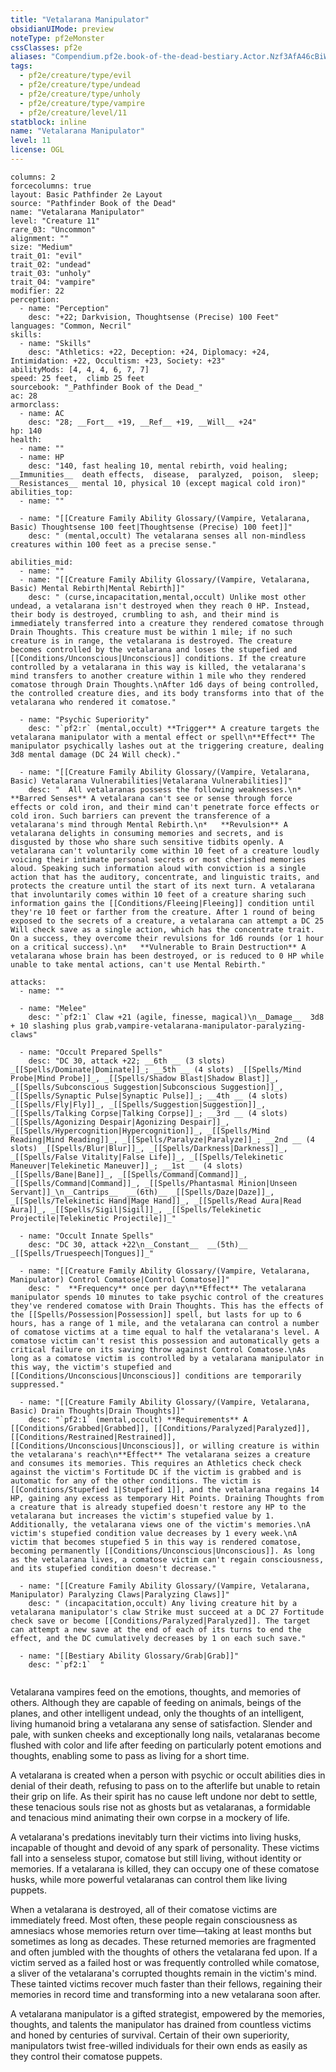 ```yaml
---
title: "Vetalarana Manipulator"
obsidianUIMode: preview
noteType: pf2eMonster
cssClasses: pf2e
aliases: "Compendium.pf2e.book-of-the-dead-bestiary.Actor.Nzf3AfA46cBiWCwN" 
tags:
  - pf2e/creature/type/evil
  - pf2e/creature/type/undead
  - pf2e/creature/type/unholy
  - pf2e/creature/type/vampire
  - pf2e/creature/level/11
statblock: inline
name: "Vetalarana Manipulator"
level: 11
license: OGL
---
```


```statblock
columns: 2
forcecolumns: true
layout: Basic Pathfinder 2e Layout
source: "Pathfinder Book of the Dead"
name: "Vetalarana Manipulator"
level: "Creature 11"
rare_03: "Uncommon"
alignment: ""
size: "Medium"
trait_01: "evil"
trait_02: "undead"
trait_03: "unholy"
trait_04: "vampire"
modifier: 22
perception:
  - name: "Perception"
    desc: "+22; Darkvision, Thoughtsense (Precise) 100 Feet"
languages: "Common, Necril"
skills:
  - name: "Skills"
    desc: "Athletics: +22, Deception: +24, Diplomacy: +24, Intimidation: +22, Occultism: +23, Society: +23"
abilityMods: [4, 4, 4, 6, 7, 7]
speed: 25 feet,  climb 25 feet
sourcebook: "_Pathfinder Book of the Dead_"
ac: 28
armorclass:
  - name: AC
    desc: "28; __Fort__ +19, __Ref__ +19, __Will__ +24"
hp: 140
health:
  - name: ""
  - name: HP
    desc: "140, fast healing 10, mental rebirth, void healing; __Immunities__  death effects,  disease,  paralyzed,  poison,  sleep; __Resistances__ mental 10, physical 10 (except magical cold iron)"
abilities_top:
  - name: ""

  - name: "[[Creature Family Ability Glossary/(Vampire, Vetalarana, Basic) Thoughtsense 100 feet|Thoughtsense (Precise) 100 feet]]"
    desc: " (mental,occult) The vetalarana senses all non-mindless creatures within 100 feet as a precise sense."

abilities_mid:
  - name: ""
  - name: "[[Creature Family Ability Glossary/(Vampire, Vetalarana, Basic) Mental Rebirth|Mental Rebirth]]"
    desc: " (curse,incapacitation,mental,occult) Unlike most other undead, a vetalarana isn't destroyed when they reach 0 HP. Instead, their body is destroyed, crumbling to ash, and their mind is immediately transferred into a creature they rendered comatose through Drain Thoughts. This creature must be within 1 mile; if no such creature is in range, the vetalarana is destroyed. The creature becomes controlled by the vetalarana and loses the stupefied and [[Conditions/Unconscious|Unconscious]] conditions. If the creature controlled by a vetalarana in this way is killed, the vetalarana's mind transfers to another creature within 1 mile who they rendered comatose through Drain Thoughts.\nAfter 1d6 days of being controlled, the controlled creature dies, and its body transforms into that of the vetalarana who rendered it comatose."

  - name: "Psychic Superiority"
    desc: "`pf2:r` (mental,occult) **Trigger** A creature targets the vetalarana manipulator with a mental effect or spell\n**Effect** The manipulator psychically lashes out at the triggering creature, dealing 3d8 mental damage (DC 24 Will check)."

  - name: "[[Creature Family Ability Glossary/(Vampire, Vetalarana, Basic) Vetalarana Vulnerabilities|Vetalarana Vulnerabilities]]"
    desc: "  All vetalaranas possess the following weaknesses.\n*   **Barred Senses** A vetalarana can't see or sense through force effects or cold iron, and their mind can't penetrate force effects or cold iron. Such barriers can prevent the transference of a vetalarana's mind through Mental Rebirth.\n*   **Revulsion** A vetalarana delights in consuming memories and secrets, and is disgusted by those who share such sensitive tidbits openly. A vetalarana can't voluntarily come within 10 feet of a creature loudly voicing their intimate personal secrets or most cherished memories aloud. Speaking such information aloud with conviction is a single action that has the auditory, concentrate, and linguistic traits, and protects the creature until the start of its next turn. A vetalarana that involuntarily comes within 10 feet of a creature sharing such information gains the [[Conditions/Fleeing|Fleeing]] condition until they're 10 feet or farther from the creature. After 1 round of being exposed to the secrets of a creature, a vetalarana can attempt a DC 25 Will check save as a single action, which has the concentrate trait. On a success, they overcome their revulsions for 1d6 rounds (or 1 hour on a critical success).\n*   **Vulnerable to Brain Destruction** A vetalarana whose brain has been destroyed, or is reduced to 0 HP while unable to take mental actions, can't use Mental Rebirth."

attacks:
  - name: ""

  - name: "Melee"
    desc: "`pf2:1` Claw +21 (agile, finesse, magical)\n__Damage__  3d8 + 10 slashing plus grab,vampire-vetalarana-manipulator-paralyzing-claws"

  - name: "Occult Prepared Spells"
    desc: "DC 30, attack +22; __6th __ (3 slots) _[[Spells/Dominate|Dominate]]_; __5th __ (4 slots) _[[Spells/Mind Probe|Mind Probe]]_, _[[Spells/Shadow Blast|Shadow Blast]]_, _[[Spells/Subconscious Suggestion|Subconscious Suggestion]]_, _[[Spells/Synaptic Pulse|Synaptic Pulse]]_; __4th __ (4 slots) _[[Spells/Fly|Fly]]_, _[[Spells/Suggestion|Suggestion]]_, _[[Spells/Talking Corpse|Talking Corpse]]_; __3rd __ (4 slots) _[[Spells/Agonizing Despair|Agonizing Despair]]_, _[[Spells/Hypercognition|Hypercognition]]_, _[[Spells/Mind Reading|Mind Reading]]_, _[[Spells/Paralyze|Paralyze]]_; __2nd __ (4 slots) _[[Spells/Blur|Blur]]_, _[[Spells/Darkness|Darkness]]_, _[[Spells/False Vitality|False Life]]_, _[[Spells/Telekinetic Maneuver|Telekinetic Maneuver]]_; __1st __ (4 slots) _[[Spells/Bane|Bane]]_, _[[Spells/Command|Command]]_, _[[Spells/Command|Command]]_, _[[Spells/Phantasmal Minion|Unseen Servant]]_\n__Cantrips__  __(6th)__ _[[Spells/Daze|Daze]]_, _[[Spells/Telekinetic Hand|Mage Hand]]_, _[[Spells/Read Aura|Read Aura]]_, _[[Spells/Sigil|Sigil]]_, _[[Spells/Telekinetic Projectile|Telekinetic Projectile]]_"

  - name: "Occult Innate Spells"
    desc: "DC 30, attack +22\n__Constant__  __(5th)__ _[[Spells/Truespeech|Tongues]]_"

  - name: "[[Creature Family Ability Glossary/(Vampire, Vetalarana, Manipulator) Control Comatose|Control Comatose]]"
    desc: "  **Frequency** once per day\n**Effect** The vetalarana manipulator spends 10 minutes to take psychic control of the creatures they've rendered comatose with Drain Thoughts. This has the effects of the [[Spells/Possession|Possession]] spell, but lasts for up to 6 hours, has a range of 1 mile, and the vetalarana can control a number of comatose victims at a time equal to half the vetalarana's level. A comatose victim can't resist this possession and automatically gets a critical failure on its saving throw against Control Comatose.\nAs long as a comatose victim is controlled by a vetalarana manipulator in this way, the victim's stupefied and [[Conditions/Unconscious|Unconscious]] conditions are temporarily suppressed."

  - name: "[[Creature Family Ability Glossary/(Vampire, Vetalarana, Basic) Drain Thoughts|Drain Thoughts]]"
    desc: "`pf2:1` (mental,occult) **Requirements** A [[Conditions/Grabbed|Grabbed]], [[Conditions/Paralyzed|Paralyzed]], [[Conditions/Restrained|Restrained]], [[Conditions/Unconscious|Unconscious]], or willing creature is within the vetalarana's reach\n**Effect** The vetalarana seizes a creature and consumes its memories. This requires an Athletics check check against the victim's Fortitude DC if the victim is grabbed and is automatic for any of the other conditions. The victim is [[Conditions/Stupefied 1|Stupefied 1]], and the vetalarana regains 14 HP, gaining any excess as temporary Hit Points. Draining Thoughts from a creature that is already stupefied doesn't restore any HP to the vetalarana but increases the victim's stupefied value by 1. Additionally, the vetalarana views one of the victim's memories.\nA victim's stupefied condition value decreases by 1 every week.\nA victim that becomes stupefied 5 in this way is rendered comatose, becoming permanently [[Conditions/Unconscious|Unconscious]]. As long as the vetalarana lives, a comatose victim can't regain consciousness, and its stupefied condition doesn't decrease."

  - name: "[[Creature Family Ability Glossary/(Vampire, Vetalarana, Manipulator) Paralyzing Claws|Paralyzing Claws]]"
    desc: " (incapacitation,occult) Any living creature hit by a vetalarana manipulator's claw Strike must succeed at a DC 27 Fortitude check save or become [[Conditions/Paralyzed|Paralyzed]]. The target can attempt a new save at the end of each of its turns to end the effect, and the DC cumulatively decreases by 1 on each such save."

  - name: "[[Bestiary Ability Glossary/Grab|Grab]]"
    desc: "`pf2:1`  "
 
```



Vetalarana vampires feed on the emotions, thoughts, and memories of others. Although they are capable of feeding on animals, beings of the planes, and other intelligent undead, only the thoughts of an intelligent, living humanoid bring a vetalarana any sense of satisfaction. Slender and pale, with sunken cheeks and exceptionally long nails, vetalaranas become flushed with color and life after feeding on particularly potent emotions and thoughts, enabling some to pass as living for a short time.

A vetalarana is created when a person with psychic or occult abilities dies in denial of their death, refusing to pass on to the afterlife but unable to retain their grip on life. As their spirit has no cause left undone nor debt to settle, these tenacious souls rise not as ghosts but as vetalaranas, a formidable and tenacious mind animating their own corpse in a mockery of life.

A vetalarana's predations inevitably turn their victims into living husks, incapable of thought and devoid of any spark of personality. These victims fall into a senseless stupor, comatose but still living, without identity or memories. If a vetalarana is killed, they can occupy one of these comatose husks, while more powerful vetalaranas can control them like living puppets.

When a vetalarana is destroyed, all of their comatose victims are immediately freed. Most often, these people regain consciousness as amnesiacs whose memories return over time—taking at least months but sometimes as long as decades. These returned memories are fragmented and often jumbled with the thoughts of others the vetalarana fed upon. If a victim served as a failed host or was frequently controlled while comatose, a sliver of the vetalarana's corrupted thoughts remain in the victim's mind. These tainted victims recover much faster than their fellows, regaining their memories in record time and transforming into a new vetalarana soon after.

A vetalarana manipulator is a gifted strategist, empowered by the memories, thoughts, and talents the manipulator has drained from countless victims and honed by centuries of survival. Certain of their own superiority, manipulators twist free-willed individuals for their own ends as easily as they control their comatose puppets.
